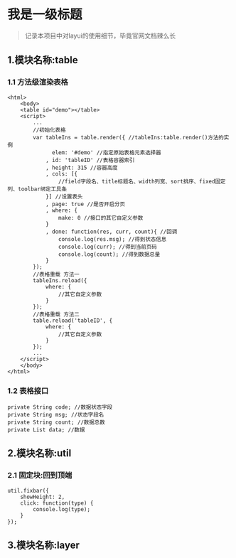 # 我是一级标题

> 记录本项目中对layui的使用细节，毕竟官网文档辣么长

## 1.模块名称:table

### 1.1 方法级渲染表格

    <html>
        <body>
        <table id="demo"></table>
        <script>
            ...
            //初始化表格
            var tableIns = table.render({ //tableIns:table.render()方法的实例
                  elem: '#demo' //指定原始表格元素选择器
                , id: 'tableID' //表格容器索引
                , height: 315 //容器高度
                , cols: [{
                    //field字段名、title标题名、width列宽、sort排序、fixed固定列、toolbar绑定工具条
                }] //设置表头
                , page: true //是否开启分页
                , where: {
                    make: 0 //接口的其它自定义参数
                } 
                , done: function(res, curr, count){ //回调
                    console.log(res.msg); //得到状态信息
                    console.log(curr); //得到当前页码
                    console.log(count); //得到数据总量
                }
            });
            //表格重载 方法一
            tableIns.reload({
                where: {
                    //其它自定义参数
                }
            });
            //表格重载 方法二
            table.reload('tableID', {
                where: {
                    //其它自定义参数
                }
            });
            ...
        </script>
        </body>
    </html>

### 1.2 表格接口

    private String code; //数据状态字段
    private String msg; //状态字段名
    private String count; //数据总数
    private List data; //数据

## 2.模块名称:util

### 2.1 固定块:回到顶端

    util.fixbar({
        showHeight: 2,
        click: function(type) {
            console.log(type);
        }
    });

## 3.模块名称:layer